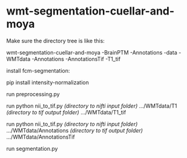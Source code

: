 # wmt-segmentation-cuellar-and-moya

Make sure the directory tree is like this:


wmt-segmentation-cuellar-and-moya
    -BrainPTM
        -Annotations
        -data
    -WMTdata
        -Annotations
        -AnnotationsTif
        -T1_tif

install fcm-segmentation:

pip install intensity-normalization


run preprocessing.py

run python nii_to_tif.py *(directory to nifti input folder)* .../WMTdata/T1 *(directory to tif output folder)* .../WMTdata/T1_tif


run python nii_to_tif.py *(directory to nifti input folder)* .../WMTdata/Annotations *(directory to tif output folder)* .../WMTdata/AnnotationsTif

run segmentation.py